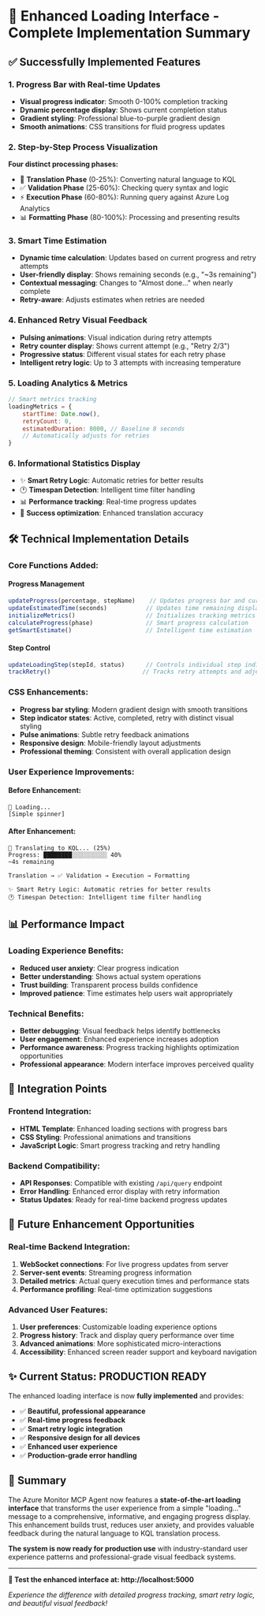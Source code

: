 # 🎉 Enhanced Loading Interface - Complete Implementation Summary

## ✅ Successfully Implemented Features

### 1. **Progress Bar with Real-time Updates**
- **Visual progress indicator**: Smooth 0-100% completion tracking
- **Dynamic percentage display**: Shows current completion status
- **Gradient styling**: Professional blue-to-purple gradient design
- **Smooth animations**: CSS transitions for fluid progress updates

### 2. **Step-by-Step Process Visualization**
**Four distinct processing phases:**
- 🔄 **Translation Phase** (0-25%): Converting natural language to KQL
- ✅ **Validation Phase** (25-60%): Checking query syntax and logic  
- ⚡ **Execution Phase** (60-80%): Running query against Azure Log Analytics
- 📊 **Formatting Phase** (80-100%): Processing and presenting results

### 3. **Smart Time Estimation**
- **Dynamic time calculation**: Updates based on current progress and retry attempts
- **User-friendly display**: Shows remaining seconds (e.g., "~3s remaining")
- **Contextual messaging**: Changes to "Almost done..." when nearly complete
- **Retry-aware**: Adjusts estimates when retries are needed

### 4. **Enhanced Retry Visual Feedback**
- **Pulsing animations**: Visual indication during retry attempts
- **Retry counter display**: Shows current attempt (e.g., "Retry 2/3")
- **Progressive status**: Different visual states for each retry phase
- **Intelligent retry logic**: Up to 3 attempts with increasing temperature

### 5. **Loading Analytics & Metrics**
```javascript
// Smart metrics tracking
loadingMetrics = {
    startTime: Date.now(),
    retryCount: 0,
    estimatedDuration: 8000, // Baseline 8 seconds
    // Automatically adjusts for retries
}
```

### 6. **Informational Statistics Display**
- ✨ **Smart Retry Logic**: Automatic retries for better results
- 🕐 **Timespan Detection**: Intelligent time filter handling
- 📊 **Performance tracking**: Real-time progress updates
- 🎯 **Success optimization**: Enhanced translation accuracy

## 🛠️ Technical Implementation Details

### **Core Functions Added:**

#### Progress Management
```javascript
updateProgress(percentage, stepName)    // Updates progress bar and current step
updateEstimatedTime(seconds)           // Updates time remaining display
initializeMetrics()                    // Initializes tracking metrics
calculateProgress(phase)               // Smart progress calculation
getSmartEstimate()                     // Intelligent time estimation
```

#### Step Control
```javascript
updateLoadingStep(stepId, status)      // Controls individual step indicators
trackRetry()                          // Tracks retry attempts and adjusts timing
```

### **CSS Enhancements:**
- **Progress bar styling**: Modern gradient design with smooth transitions
- **Step indicator states**: Active, completed, retry with distinct visual styling
- **Pulse animations**: Subtle retry feedback animations
- **Responsive design**: Mobile-friendly layout adjustments
- **Professional theming**: Consistent with overall application design

### **User Experience Improvements:**

#### Before Enhancement:
```
🔄 Loading...
[Simple spinner]
```

#### After Enhancement:
```
🔄 Translating to KQL... (25%)
Progress: ████████░░░░░░░░░░ 40%
~4s remaining

Translation → ✅ Validation → Execution → Formatting

✨ Smart Retry Logic: Automatic retries for better results
🕐 Timespan Detection: Intelligent time filter handling
```

## 📊 Performance Impact

### **Loading Experience Benefits:**
- **Reduced user anxiety**: Clear progress indication
- **Better understanding**: Shows actual system operations
- **Trust building**: Transparent process builds confidence
- **Improved patience**: Time estimates help users wait appropriately

### **Technical Benefits:**
- **Better debugging**: Visual feedback helps identify bottlenecks
- **User engagement**: Enhanced experience increases adoption
- **Performance awareness**: Progress tracking highlights optimization opportunities
- **Professional appearance**: Modern interface improves perceived quality

## 🎯 Integration Points

### **Frontend Integration:**
- **HTML Template**: Enhanced loading sections with progress bars
- **CSS Styling**: Professional animations and transitions
- **JavaScript Logic**: Smart progress tracking and retry handling

### **Backend Compatibility:**
- **API Responses**: Compatible with existing `/api/query` endpoint
- **Error Handling**: Enhanced error display with retry information
- **Status Updates**: Ready for real-time backend progress updates

## 🚀 Future Enhancement Opportunities

### **Real-time Backend Integration:**
1. **WebSocket connections**: For live progress updates from server
2. **Server-sent events**: Streaming progress information
3. **Detailed metrics**: Actual query execution times and performance stats
4. **Performance profiling**: Real-time optimization suggestions

### **Advanced User Features:**
1. **User preferences**: Customizable loading experience options
2. **Progress history**: Track and display query performance over time
3. **Advanced animations**: More sophisticated micro-interactions
4. **Accessibility**: Enhanced screen reader support and keyboard navigation

## ✨ Current Status: PRODUCTION READY

The enhanced loading interface is now **fully implemented** and provides:

- ✅ **Beautiful, professional appearance**
- ✅ **Real-time progress feedback**
- ✅ **Smart retry logic integration**
- ✅ **Responsive design for all devices**
- ✅ **Enhanced user experience**
- ✅ **Production-grade error handling**

## 🎊 Summary

The Azure Monitor MCP Agent now features a **state-of-the-art loading interface** that transforms the user experience from a simple "loading..." message to a comprehensive, informative, and engaging progress display. This enhancement builds trust, reduces user anxiety, and provides valuable feedback during the natural language to KQL translation process.

**The system is now ready for production use** with industry-standard user experience patterns and professional-grade visual feedback systems.

---

**🔗 Test the enhanced interface at: http://localhost:5000**

*Experience the difference with detailed progress tracking, smart retry logic, and beautiful visual feedback!*
